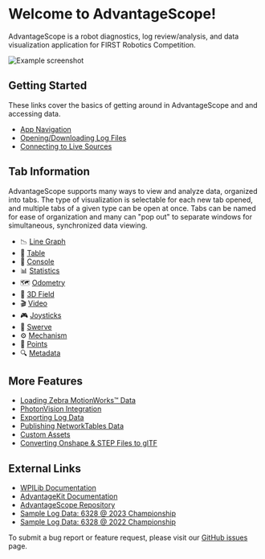 # Welcome to AdvantageScope!

AdvantageScope is a robot diagnostics, log review/analysis, and data visualization application for FIRST Robotics Competition.

![Example screenshot](/docs/resources/screenshot-light.png)

## Getting Started

These links cover the basics of getting around in AdvantageScope and and accessing data.

- [App Navigation](/docs/NAVIGATION.md)
- [Opening/Downloading Log Files](/docs/OPEN-FILE.md)
- [Connecting to Live Sources](/docs/OPEN-LIVE.md)

## Tab Information

AdvantageScope supports many ways to view and analyze data, organized into tabs. The type of visualization is selectable for each new tab opened, and multiple tabs of a given type can be open at once. Tabs can be named for ease of organization and many can "pop out" to separate windows for simultaneous, synchronized data viewing.

- 📉 [Line Graph](/docs/tabs/LINE-GRAPH.md)
- 🔢 [Table](/docs/tabs/TABLE.md)
- 💬 [Console](/docs/tabs/CONSOLE.md)
- 📊 [Statistics](/docs/tabs/STATISTICS.md)
- 🗺 [Odometry](/docs/tabs/ODOMETRY.md)
- 👀 [3D Field](/docs/tabs/3D-FIELD.md)
- 🎬 [Video](/docs/tabs/VIDEO.md)
- 🎮 [Joysticks](/docs/tabs/JOYSTICKS.md)
- 🦀 [Swerve](/docs/tabs/SWERVE.md)
- ⚙️ [Mechanism](/docs/tabs/MECHANISM.md)
- 🔵 [Points](/docs/tabs/POINTS.md)
- 🔍 [Metadata](/docs/tabs/METADATA.md)

## More Features

- [Loading Zebra MotionWorks™ Data](/docs/ZEBRA.md)
- [PhotonVision Integration](/docs/PHOTONVISION.md)
- [Exporting Log Data](/docs/EXPORT.md)
- [Publishing NetworkTables Data](/docs/NT-PUBLISHING.md)
- [Custom Assets](/docs/CUSTOM-ASSETS.md)
- [Converting Onshape & STEP Files to glTF](/docs/GLTF-CONVERT.md)

## External Links

- [WPILib Documentation](https://docs.wpilib.org)
- [AdvantageKit Documentation](https://github.com/Mechanical-Advantage/AdvantageKit/blob/main/README.md)
- [AdvantageScope Repository](https://github.com/Mechanical-Advantage/AdvantageScope/)
- [Sample Log Data: 6328 @ 2023 Championship](https://drive.google.com/drive/folders/1nTfrXo5HNhGMoFqlJ_Y2eI2bKiRWK8t_?usp=share_link)
- [Sample Log Data: 6328 @ 2022 Championship](https://drive.google.com/drive/folders/14Bbp10csQPjh2VcApNM07lwt2v77-z_I?usp=share_link)

To submit a bug report or feature request, please visit our [GitHub issues](https://github.com/Mechanical-Advantage/AdvantageScope/issues) page.
